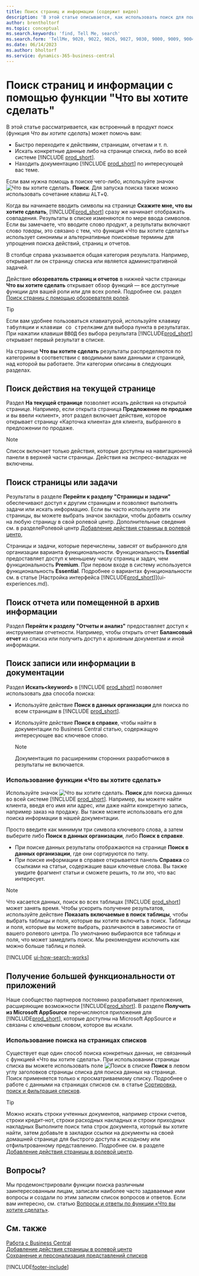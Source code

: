 ```yaml
---
title: Поиск страниц и информации (содержит видео)
description: 'В этой статье описывается, как использовать поиск для поиска действий, страниц, отчетов, документации и данных, а также других приложений и консультативных служб.'
author: brentholtorf
ms.topic: conceptual
ms.search.keywords: 'find, Tell Me, search'
ms.search.form: 'TellMe, 9020, 9022, 9026, 9027, 9030, 9000, 9009, 9004, 9005, 9024, 9006, 9007, 9010, 9016, 9017'
ms.date: 06/14/2023
ms.author: bholtorf
ms.service: dynamics-365-business-central
---
```

# Поиск страниц и информации с помощью функции "Что вы хотите сделать"

В этой статье рассматривается, как встроенный в продукт поиск (функция *Что вы хотите сделать*) может помочь вам: 

* Быстро переходите к действиям, страницам, отчетам и т. п.
* Искать конкретные данные либо на странице списка, либо во всей системе [!INCLUDE [prod_short](includes/prod_short.md)].
* Находить документацию [!INCLUDE [prod_short](includes/prod_short.md)] по интересующей вас теме.

<!-- ![!VIDEO https://go.microsoft.com/fwlink/?linkid=2086048] -->

Если вам нужна помощь в поиске чего-либо, используйте значок ![Что вы хотите сделать.](media/ui-search/search.png "Поиск страницы или отчета") **Поиск**. Для запуска поиска также можно использовать сочетание клавиш <kbd>ALT</kbd>+<kbd>Q</kbd>.

Когда вы начинаете вводить символы на странице **Скажите мне, что вы хотите сделать**, [!INCLUDE[prod_short](includes/prod_short.md)] сразу же начинает отображать совпадения. Результаты в списке изменяются по мере ввода символов. Если вы замечаете, что вводите слово *продукт*, а результаты включают слово *товары*, это связано с тем, что функция «Что вы хотите сделать» использует синонимы и альтернативные поисковые термины для упрощения поиска действий, страниц и отчетов.

В столбце справа указывается общая категория результата. Например, открывает ли он страницу списка или является административной задачей.  

Действие **обозреватель страниц и отчетов** в нижней части страницы **Что вы хотите сделать** открывает обзор функций — все доступные функции для вашей роли или для всех ролей. Подробнее см. раздел [Поиск страниц с помощью обозревателя ролей](ui-role-explorer.md).

> [!TIP]  
> Если вам удобнее пользоваться клавиатурой, используйте <kbd>клавишу табуляции</kbd> и <kbd>клавиши со стрелками</kbd> для выбора пункта в результатах. При нажатии клавиши <kbd>ВВОД</kbd> без выбора результата [!INCLUDE[prod_short](includes/prod_short.md)] открывает первый результат в списке.

На странице **Что вы хотите сделать** результаты распределяются по категориям в соответствии с вводимыми вами данными и страницей, над которой вы работаете. Эти категории описаны в следующих разделах.

## Поиск действия на текущей странице

Раздел **На текущей странице** позволяет искать действия на открытой странице. Например, если открыта страница **Предложение по продаже** и вы ввели «клиент», этот раздел включает действие, которое открывает страницу «Карточка клиента» для клиента, выбранного в предложении по продаже.

> [!NOTE]  
> Список включает только действия, которые доступны на навигационной панели в верхней части страницы. Действия на экспресс-вкладках не включены.  

## Поиск страницы или задачи

Результаты в разделе **Перейти к разделу "Страницы и задачи"** обеспечивают доступ к другим страницам и позволяют выполнять задачи или искать информацию. Если вы часто используете эти страницы, вы можете выбрать значок закладки, чтобы добавить ссылку на любую страницу в свой ролевой центр. Дополнительные сведения см. в разделеРолевой центр [Добавление действия страницы в ролевой центр](ui-bookmarks.md),

Страницы и задачи, которые перечислены, зависят от выбранного для организации варианта функциональности. Функциональность **Essential** предоставляет доступ к меньшему числу страниц и задач, чем функциональность **Premium**. При первом входе в систему используется функциональность **Essential**. Подробнее о вариантах функциональности см. в статье [Настройка интерфейса [!INCLUDE[prod_short](includes/prod_short.md)]](ui-experiences.md).

## Поиск отчета или помещенной в архив информации

Раздел **Перейти к разделу "Отчеты и анализ"** предоставляет доступ к инструментам отчетности. Например, чтобы открыть отчет **Балансовый отчет** из списка или получить доступ к архивным документам и иной информации.  

## Поиск записи или информации в документации

Раздел **Искать\<keyword\>** в [!INCLUDE [prod_short](includes/prod_short.md)] позволяет использовать два способа поиска:

* Используйте действие **Поиск в данных организации** для поиска по всем страницам в [!INCLUDE [prod_short](includes/prod_short.md)].
* Используйте действие **Поиск в справке**, чтобы найти в документации по Business Central статью, содержащую интересующее вас ключевое слово.

  > [!NOTE]  
  > Документация по расширениям сторонних разработчиков в результаты не включается.

### Использование функции «Что вы хотите сделать»

Используйте значок ![Что вы хотите сделать.](media/ui-search/search.png "Поиск страницы или отчета") **Поиск** для поиска данных во всей системе [!INCLUDE [prod_short](includes/prod_short.md)]. Например, вы можете найти клиента, введя его имя или адрес, или даже найти конкретную запись, например заказ на продажу. Вы также можете использовать его для поиска информации в нашей документации.

Просто введите как минимум три символа ключевого слова, а затем выберите либо **Поиск в данных организации**, либо **Поиск в справке**.

* При поиске данных результаты отображаются на странице **Поиск в данных организации**, где они сортируются по типу.  
* При поиске информации в справке открывается панель **Справка** со ссылками на статьи, содержащие ваши ключевые слова. Вы также увидите фрагмент статьи и сможете решить, то ли это, что вас интересует.

> [!NOTE]
> Что касается данных, поиск во всех таблицах [!INCLUDE [prod_short](includes/prod_short.md)] может занять время. Чтобы ускорить получение результатов, используйте действие **Показать включаемые в поиск таблицы**, чтобы выбрать таблицы и поля, которые вы хотите включить в поиск. Таблицы и поля, которые вы можете выбрать, различаются в зависимости от вашего ролевого центра. По умолчанию выбираются все таблицы и поля, что может замедлить поиск. Мы рекомендуем исключить как можно больше таблиц и полей.

[!INCLUDE [ui-how-search-works](includes/ui-how-search-works.md)]

## Получение большей функциональности от приложений

Наше сообщество партнеров постоянно разрабатывает приложения, расширяющие возможности [!INCLUDE[prod_short](includes/prod_short.md)]. В разделе **Получить из Microsoft AppSource** перечисляются приложения для [!INCLUDE[prod_short](includes/prod_short.md)], которые доступны на Microsoft AppSource и связаны с ключевым словом, которое вы искали.

### Использование поиска на страницах списков

Существует еще один способ поиска конкретных данных, не связанный с функцией «Что вы хотите сделать». При использовании страницы списка вы можете использовать поле ![Поиск в списке](media/ui-search/search-list.png "Значок поиска в списке") **Поиск** в левом углу заголовков страницы списка для поиска данных на странице. Поиск применяется только к просматриваемому списку. Подробнее о работе с данными на страницах списков см. в статье [Сортировка, поиск и фильтрация списков](ui-enter-criteria-filters.md).  

> [!TIP]
> Можно искать строки учтенных документов, например строки счетов, строки кредит-нот, строки расходных накладных и строки приходных накладных Выполните поиск типа строк документа, который вы хотите найти, затем добавьте в закладки ссылки на документы на своей домашней странице для быстрого доступа к исходному или отфильтрованному представлению. Подробнее см. в разделе [Добавление действия страницы в ролевой центр](ui-bookmarks.md).

## Вопросы?

Мы продемонстрировали функции поиска различным заинтересованным лицам, записали наиболее часто задаваемые ими вопросы и создали по этим записям список вопросов и ответов. Если вам интересно, см. статью [Вопросы и ответы по функции «Что вы хотите сделать»](ui-search-faq.md).

## См. также

[Работа с Business Central](ui-work-product.md)  
[Добавление действия страницы в ролевой центр](ui-bookmarks.md)  
[Сохранение и персонализация представлений списков](ui-views.md)  

[!INCLUDE[footer-include](includes/footer-banner.md)]
